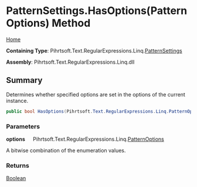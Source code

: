# PatternSettings\.HasOptions\(PatternOptions\) Method

[Home](../../../../../../README.md)

**Containing Type**: Pihrtsoft\.Text\.RegularExpressions\.Linq\.[PatternSettings](../README.md)

**Assembly**: Pihrtsoft\.Text\.RegularExpressions\.Linq\.dll

## Summary

Determines whether specified options are set in the options of the current instance\.

```csharp
public bool HasOptions(Pihrtsoft.Text.RegularExpressions.Linq.PatternOptions options)
```

### Parameters

**options** &emsp; Pihrtsoft\.Text\.RegularExpressions\.Linq\.[PatternOptions](../../PatternOptions/README.md)

A bitwise combination of the enumeration values\.

### Returns

[Boolean](https://docs.microsoft.com/en-us/dotnet/api/system.boolean)


